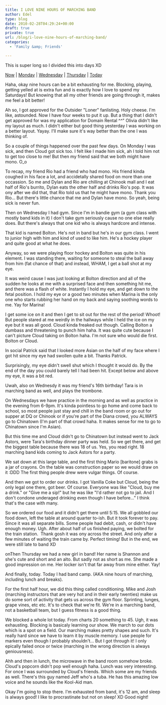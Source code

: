 ```yaml
---
title: I LOVE NINE HOURS OF MARCHING BAND
author: Edel
type: blog
date: 2010-02-28T04:29:24+00:00
draft: true
private: true
url: /blog/i-love-nine-hours-of-marching-band/
categories:
  - 'Family &amp; Friends'

---
```

This is super long so I divided this into days XD

[Now][1] | [Monday][2] | [Wednesday][3] | [Thursday][4] | [Today][5]

<a name="now"></a>Haha, okay nine hours can be a bit exhausting for me. Blocking, playing, getting yelled at is extra fun and is exactly how I love to spend my Saturdays! But knowing that all my other friends are going through it, makes me feel a bit better!

Ah so, I got approved for the Outsider "Loner" fanlisting. Holy cheese. I'm like, astounded. Now I have four weeks to put it up. But a thing that I didn't get approved for was my application for Domain Rental ^^" Olivia didn't like my layout as much. I didn't either but good thing yesterday I was working on a better layout. Yayay. I'll make sure it's way better than the one I was thinking of.

<a name="monday"></a>So a couple of things happened over the past few days. On Monday I was sick, and then Cloud got sick too. I felt like I made him sick, ah I told him not to get too close to me! But then my friend said that we both might have mono. O_o

To recap, my friend Rio had a friend who had mono. His friend kinda coughed in his face a lot, and accidetally shared food on more than one occassion. So me and Dylan and Rio are chilling at Chinook mall and I eat half of Rio's burrito, Dylan eats the other half and drinks Rio's pop. It was ony after we did that, that Rio told us that he might have mono. Thank you Rio... But there's little chance that me and Dylan have mono. So yeah, being sick is never fun.

<a name="wednesday"></a>Then on Wednesday I had gym. Since I'm in bandie gym (a gym class with mostly band kids in it) I don't take gym seriously cause no one else really does. But there's always that one kid who is always hardcore and intense.

That kid is named Bolton. He's not in band but he's in our gym class. I went to junior high with him and kind of used to like him. He's a hockey player and quite good at what he does.

Anyway, so we were playing floor hockey and Bolton was quite in his element. I was standing there, waiting for someone to steal the ball away from him (fat chance of that) and instead, WHAM, I get a ball shot at my eye.

It was weird cause I was just looking at Bolton direction and all of the sudden he looks at me with a surprised face and then something hit me, and there was a flash of white. Instantly I hold my eye, and get down to the fetal position. I hold my eye or a good two minutes when Marina is the only one who starts rubbing her hand on my back and saying soothing words to me. Yay for Marina!

I get some ice on it and then I get to sit out for the rest of the period! Whoot! But people stared at me weirdly in the hallways while I held the ice on my eye but it was all good. Cloud kinda freaked out though. Calling Bolton a dumbass and threatening to punch him haha. It was quite cute because I can't picture Cloud taking on Bolton haha. I'm not sure who would die first. Bolton or Cloud.

In social Patrick said that I looked more Asian on the half of my face where I got hit since my eye had swollen quite a bit. Thanks Patrick.

Surprisingly, my eye didn't swell shut which I thought it would do. By the end of the day you could barely tell I had been hit. Except below and above my eye, it was a bit red.

Uwah, also on Wednesdy it was my friend's 16th birthday! Tara is in marching band as well, and plays the trombone.

On Wednesdays we have practice in the morning and as well as practice in the evening from 6-9pm. It's kinda pointless to go home and come back to school, so most people just stay and chill in the band room or go out for supper at DQ or Chinook or if you're part of the Diana crowd, you ALWAYS go to Chinatown (I'm part of that crowd haha. It makes sense for me to go to Chinatown since I'm Asian).

But this time me and Cloud didn't go to Chinatown but instead went to Jack Astors, were Tara's birthday dinner party was held. So we get there, and get the biggest table because there was 18 of us. Yes, you read right. 18 marching band kids coming to Jack Astors for a party.

We sat down at this large table, and the first thing Mario [baritone] grabs is a jar of crayons. On the table was construction paper so we would draw on it :DDD The first thing people drew were vulgar things. Of course.

And then we got to order our drinks. I got Vanilla Coke but Cloud, being the only legal one there, got beer. Of course. Everyone was like "Cloud, buy me a drink." or "Give me a sip!" but he was like "I'd rather not go to jail. And I don't condone underaged drinking even though I have before..." I think that's the case with many.

So we ordered our food and it didn't get there until 5:15. We all gobbled our food down, left the table at around quarter to-ish. But it took forever to pay. Since it was all separate bills. Some people had debit, cash, or didn't have enough money. Ugh. After about half of us finished paying, we bolted for the train station.  Thank gosh it was ony across the street. And only after a few minutes of waiting the train came by. Perfect timing! But in the end, we were still late to band XD

<a name="thursday"></a> onThen Thursday we had a new girl in band! Her name is Shannon and she's cute and short and an alto. But sadly not as short as me. She made a good impression on me. Her locker isn't that far away from mine either. Yay!

<a name="today"></a>And finally, today. Today I had band camp. (AKA nine hours of marching, including lunch and breaks).

For the first half hour, we did this thing called conditioning. Mike and Josh (marching instructors that are very hot and in their early twenties) make us do some sort of activity that gets us across the gym floor. Sprinting, lunges, grape vines, etc etc. It's to check that we're fit. We're in a marching band, not a basketball team, but I guess fitness is a good thing.

We blocked a whole lot today. From charts 20 something to 45. Ugh, it was exhausting. Blocking is basicaly learning our show. We march to our dots which is a spot on a field. Our marching makes pretty shapes and such. It's really hard since we have to learn it by muscle memory. I use people for markers even though I probably shouldn't... But I got through it! I only epically failed once or twice (marching in the wrong direction is always geniousness).

Ahh and then in lunch, the microwave in the band room somehow broke. Cloud's popcorn didn't pop well enough haha. Lunch was very interesting. For once I was surrounded by Cloud's friends. Which some are my friends as well. There's this guy named Jeff who's a tuba. He has this amazing low voice and he sounds like the Kool-Aid man.

Okay I'm going to stop there. I'm exhausted from band, it's 12 am, and sleep is always good! I like to procrastinate but not on sleep! XD Good night!




 [1]: #now
 [2]: #monday
 [3]: #wednesday
 [4]: #thursday
 [5]: #today